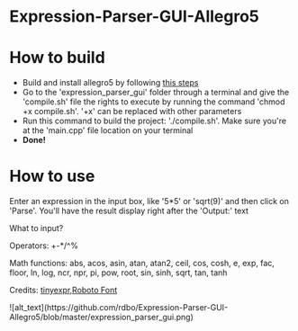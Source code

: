 # Expression-Parser-GUI-Allegro5
<h1>How to build</h1>
<ul>
  <li>Build and install allegro5 by following <a href="https://wiki.allegro.cc/index.php?title=Getting_Started">this steps</a></li>
  <li>Go to the 'expression_parser_gui' folder through a terminal and give the 'compile.sh' file the rights to execute by running the command 'chmod +x compile.sh'. '+x' can be replaced with other parameters</li>
  <li>Run this command to build the project: './compile.sh'. Make sure you're at the 'main.cpp' file location on your terminal</li>
  <li><b>Done!</b></li>
</ul>

<h1>How to use</h1>
<p>Enter an expression in the input box, like '5*5' or 'sqrt(9)' and then click on 'Parse'. You'll have the result display right after the 'Output:' text</p>
<p>What to input?</p>
<p>Operators: +-*/^%</p>
<p>Math functions: abs, acos, asin, atan, atan2, ceil, cos, cosh, e, exp, fac, floor, ln, log, ncr, npr, pi, pow, root, sin, sinh, sqrt, tan, tanh</p>
<p>Credits: <a href="https://github.com/codeplea/tinyexpr">tinyexpr</a>,<a href="https://fonts.google.com/specimen/Roboto">Roboto Font</a></p>
![alt_text](https://github.com/rdbo/Expression-Parser-GUI-Allegro5/blob/master/expression_parser_gui.png)
